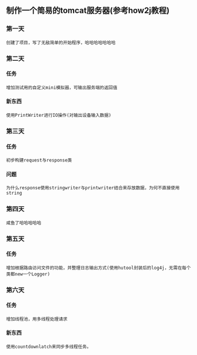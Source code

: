 ## 制作一个简易的tomcat服务器(参考how2j教程)
### 第一天
``
创建了项目，写了无敌简单的开始程序，哈哈哈哈哈哈哈
``

### 第二天
#### 任务
``
增加测试用的自定义mini模拟器，可输出服务端的返回值
``
#### 新东西
``
使用PrintWriter进行IO操作(对输出设备输入数据)
``
### 第三天
#### 任务
``
初步构建request与response类
``
#### 问题
``
为什么response使用stringwriter与printwriter结合来存放数据，为何不直接使用string
``

### 第四天
``
咸鱼了哈哈哈哈哈
``

### 第五天
#### 任务
``
增加根据路由访问文件的功能，并整理日志输出方式(使用hutool封装后的log4j，无需在每个类都new一个Logger)
``

### 第六天
#### 任务
``
增加线程池，用多线程处理请求
``
#### 新东西
``
使用countdownlatch来同步多线程任务。
``